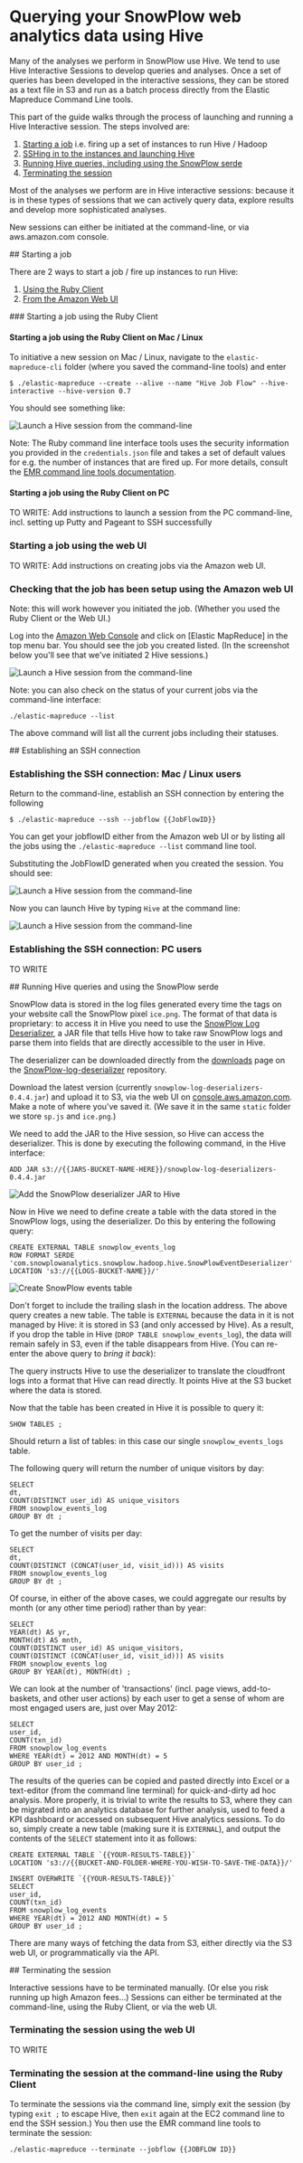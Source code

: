 # Querying your SnowPlow web analytics data using Hive

Many of the analyses we perform in SnowPlow use Hive. We tend to use Hive Interactive Sessions to develop queries and analyses. Once a set of queries has been developed in the interactive sessions, they can be stored as a text file in S3 and run as a batch process directly from the Elastic Mapreduce Command Line tools.

This part of the guide walks through the process of launching and running a Hive Interactive session. The steps involved are:

1. [Starting a job](#startingajob) i.e. firing up a set of instances to run Hive / Hadoop
2. [SSHing in to the instances and launching Hive](#sshin)
3. [Running Hive queries, including using the SnowPlow serde](#runninghivequeries)
4. [Terminating the session](#terminatingthesession)

Most of the analyses we perform are in Hive interactive sessions: because it is in these types of sessions that we can actively query data, explore results and develop more sophisticated analyses.

New sessions can either be initiated at the command-line, or via aws.amazon.com console. 

<a name="startingajob"/>
## Starting a job

There are 2 ways to start a job / fire up instances to run Hive: 

1. [Using the Ruby Client](#usingtherubyclient)
2. [From the Amazon Web UI](#fromtheamazonwebui)

<a name="usingtherubyclient"/>
### Starting a job using the Ruby Client

#### Starting a job using the Ruby Client on Mac / Linux

To initiative a new session on Mac / Linux, navigate to the `elastic-mapreduce-cli` folder (where you saved the command-line tools) and enter

	$ ./elastic-mapreduce --create --alive --name "Hive Job Flow" --hive-interactive --hive-version 0.7

You should see something like:

![Launch a Hive session from the command-line](technical-documentation/images/emr-guide/run-hive-interactive-session-1.jpg)

Note: The Ruby command line interface tools uses the security information you provided in the `credentials.json` file and takes a set of default values for e.g. the number of instances that are fired up. For more details, consult the [EMR command line tools documentation](http://aws.amazon.com/developertools/2264).

#### Starting a job using the Ruby Client on PC

TO WRITE: Add instructions to launch a session from the PC command-line, incl. setting up Putty and Pageant to SSH successfully

### Starting a job using the web UI

TO WRITE: Add instructions on creating jobs via the Amazon web UI. 

### Checking that the job has been setup using the Amazon web UI

Note: this will work however you initiated the job. (Whether you used the Ruby Client or the Web UI.)

Log into the [Amazon Web Console](https://console.aws.amazon.com/console/home) and click on [Elastic MapReduce] in the top menu bar. You should see the job you created listed. (In the screenshot below you'll see that we've initiated 2 Hive sessions.)

![Launch a Hive session from the command-line](technical-documentation/images/emr-guide/run-hive-interactive-session-2.jpg)

Note: you can also check on the status of your current jobs via the command-line interface:

	./elastic-mapreduce --list

The above command will list all the current jobs including their statuses.

<a name="sshin"/>
## Establishing an SSH connection

### Establishing the SSH connection: Mac / Linux users

Return to the command-line, establish an SSH connection by entering the following

	$ ./elastic-mapreduce --ssh --jobflow {{JobFlowID}}

You can get your jobflowID either from the Amazon web UI or by listing all the jobs using the `./elastic-mapreduce --list` command line tool.

Substituting the JobFlowID generated when you created the session. You should see:

![Launch a Hive session from the command-line](technical-documentation/images/emr-guide/run-hive-interactive-session-3.jpg)

Now you can launch Hive by typing `Hive` at the command line:

![Launch a Hive session from the command-line](technical-documentation/images/emr-guide/run-hive-interactive-session-4.jpg)

### Establishing the SSH connection: PC users

TO WRITE

<a name="runninghivequeries"/>
## Running Hive queries and using the SnowPlow serde

SnowPlow data is stored in the log files generated every time the tags on your website call the SnowPlow pixel `ice.png`. The format of that data is proprietary: to access it in Hive you need to use the [SnowPlow Log Deserializer](https://github.com/snowplow/snowplow-log-deserializers), a JAR file that tells Hive how to take raw SnowPlow logs and parse them into fields that are directly accessible to the user in Hive.

The deserializer can be downloaded directly from the [downloads](https://github.com/snowplow/snowplow-log-deserializers/downloads) page on the [SnowPlow-log-deserializer](https://github.com/snowplow/snowplow-log-deserializers/downloads) repository.

Download the latest version (currently `snowplow-log-deserializers-0.4.4.jar`) and upload it to S3, via the web UI on [console.aws.amazon.com](https://console.aws.amazon.com/). Make a note of where you've saved it. (We save it in the same `static` folder we store `sp.js` and `ice.png`.)

We need to add the JAR to the Hive session, so Hive can access the deserializer. This is done by executing the following command, in the Hive interface:

	ADD JAR s3://{{JARS-BUCKET-NAME-HERE}}/snowplow-log-deserializers-0.4.4.jar

![Add the SnowPlow deserializer JAR to Hive](technical-documentation/images/hive-add-deserializer.png)

Now in Hive we need to define create a table with the data stored in the SnowPlow logs, using the deserializer. Do this by entering the following query:

	CREATE EXTERNAL TABLE snowplow_events_log
	ROW FORMAT SERDE 'com.snowplowanalytics.snowplow.hadoop.hive.SnowPlowEventDeserializer'
	LOCATION 's3://{{LOGS-BUCKET-NAME}}/'

![Create SnowPlow events table](technical-documentation/images/create-table-with-serde.png)

Don't forget to include the trailing slash in the location address. The above query creates a new table. The table is `EXTERNAL` because the data in it is not managed by Hive: it is stored in S3 (and only accessed by Hive). As a result, if you drop the table in Hive (`DROP TABLE snowplow_events_log`), the data will remain safely in S3, even if the table disappears from Hive. (You can re-enter the above query to _bring it back_):

The query instructs Hive to use the deserializer to translate the cloudfront logs into a format that Hive can read directly. It points Hive at the S3 bucket where the data is stored.

Now that the table has been created in Hive it is possible to query it:

	SHOW TABLES ;

Should return a list of tables: in this case our single `snowplow_events_logs` table.

The following query will return the number of unique visitors by day:

	SELECT 
	dt,
	COUNT(DISTINCT user_id) AS unique_visitors
	FROM snowplow_events_log 
	GROUP BY dt ;

To get the number of visits per day:

	SELECT 
	dt,
	COUNT(DISTINCT (CONCAT(user_id, visit_id))) AS visits
	FROM snowplow_events_log
	GROUP BY dt ;

Of course, in either of the above cases, we could aggregate our results by month (or any other time period) rather than by year:

	SELECT 
	YEAR(dt) AS yr,
	MONTH(dt) AS mnth,
	COUNT(DISTINCT user_id) AS unique_visitors,
	COUNT(DISTINCT (CONCAT(user_id, visit_id))) AS visits
	FROM snowplow_events_log 
	GROUP BY YEAR(dt), MONTH(dt) ;


We can look at the number of 'transactions' (incl. page views, add-to-baskets, and other user actions) by each user to get a sense of whom are most engaged users are, just over May 2012:

	SELECT 
	user_id,
	COUNT(txn_id)
	FROM snowplow_log_events
	WHERE YEAR(dt) = 2012 AND MONTH(dt) = 5
	GROUP BY user_id ;

The results of the queries can be copied and pasted directly into Excel or a text-editor (from the command line terminal) for quick-and-dirty ad hoc analysis. More properly, it is trivial to write the results to S3, where they can be migrated into an analytics database for further analysis, used to feed a KPI dashboard or accessed on subsequent Hive analytics sessions. To do so, simply create a new table (making sure it is `EXTERNAL`), and output the contents of the `SELECT` statement into it as follows:

	CREATE EXTERNAL TABLE `{{YOUR-RESULTS-TABLE}}`
	LOCATION 's3://{{BUCKET-AND-FOLDER-WHERE-YOU-WISH-TO-SAVE-THE-DATA}}/'

	INSERT OVERWRITE `{{YOUR-RESULTS-TABLE}}`
	SELECT 
	user_id,
	COUNT(txn_id)
	FROM snowplow_log_events
	WHERE YEAR(dt) = 2012 AND MONTH(dt) = 5
	GROUP BY user_id ;

There are many ways of fetching the data from S3, either directly via the S3 web UI, or programmatically via the API. 


<a name="terminatingthesession"/>
## Terminating the session

Interactive sessions have to be terminated manually. (Or else you risk running up high Amazon fees...) Sessions can either be terminated at the command-line, using the Ruby Client, or via the web UI.



### Terminating the session using the web UI

TO WRITE

### Terminating the session at the command-line using the Ruby Client

To terminate the sessions via the command line, simply exit the session (by typing `exit ;` to escape Hive, then `exit` again at the EC2 command line to end the SSH session.) You then use the EMR command line tools to terminate the session:

	./elastic-mapreduce --terminate --jobflow {{JOBFLOW ID}}
